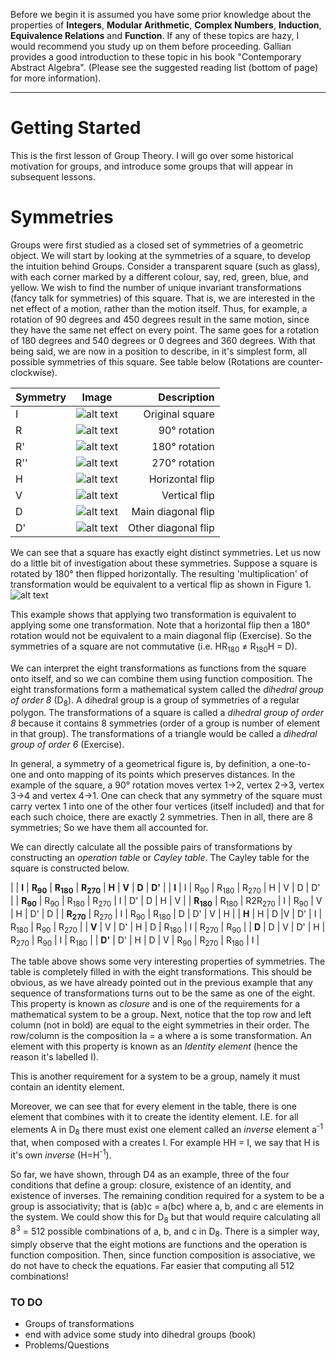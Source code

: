 Before we begin it is assumed you have some prior knowledge about the properties of **Integers**, **Modular Arithmetic**,
**Complex Numbers**, **Induction**, **Equivalence Relations** and **Function**. If any of these topics are hazy, I would recommend
you study up on them before proceeding. Gallian provides a good introduction to these topic in his book "Contemporary Abstract Algebra".
(Please see the suggested reading list (bottom of page) for more information).

***

# Getting Started

This is the first lesson of Group Theory. I will go over some historical motivation for groups, and introduce some groups that will appear in subsequent lessons.

# Symmetries
Groups were first studied as a closed set of symmetries of a geometric object.
We will start by looking at the symmetries of a square, to develop the intuition
behind Groups.
Consider a transparent square (such as glass), with each corner marked by a different colour, say,
red, green, blue, and yellow. We wish to find the number of unique invariant transformations (fancy talk for symmetries) of this square.
That is, we are interested in the net effect of a motion, rather than the motion itself.
Thus, for example, a rotation of 90 degrees and 450 degrees result in the same motion, since they have
the same net effect on every point. The same goes for a rotation of 180 degrees and 540 degrees or
0 degrees and 360 degrees.
With that being said, we are now in a position to describe, in it's simplest form, all possible
symmetries of this square. See table below (Rotations are counter-clockwise).

 | Symmetry |                                    Image                                                | Description         |
 | :---     |                                    :----:                                               |         ---:        |
 | I        | ![alt text](https://github.com/davybob/GroupTheory/images/I.png "Original square")      | Original square     |
 | R        | ![alt text](https://github.com/davybob/GroupTheory/images/R.png "90° rotation")         | 90° rotation        |
 | R'       | ![alt text](https://github.com/davybob/GroupTheory/images/R2.png "180° rotation")       | 180° rotation       |
 | R''      | ![alt text](https://github.com/davybob/GroupTheory/images/R3.png "270° rotation")       | 270° rotation       |
 | H        | ![alt text](https://github.com/davybob/GroupTheory/images/H.png "Horizontal flip")      | Horizontal flip     |
 | V        | ![alt text](https://github.com/davybob/GroupTheory/images/V.png "Vertical flip")        | Vertical flip       |
 | D        | ![alt text](https://github.com/davybob/GroupTheory/images/D.png "Main diagonal flip")   | Main diagonal flip  |
 | D'       | ![alt text](https://github.com/davybob/GroupTheory/images/D2.png "Other diagonal flip") | Other diagonal flip |   


We can see that a square has exactly eight distinct symmetries.
Let us now do a little bit of investigation about these symmetries. Suppose a square
is rotated by 180° then flipped horizontally. The resulting 'multiplication' of transformation would be
equivalent to a vertical flip as shown in Figure 1.
![alt text](https://github.com/davybob/GroupTheory/images/D2.png "Other diagonal flip")

This example shows that applying two transformation is equivalent to applying some one
transformation.
Note that a horizontal flip then a 180° rotation would not be equivalent to a main diagonal flip (Exercise). So
the symmetries of a square are not commutative (i.e. HR<sub>180</sub> ≠ R<sub>180</sub>H = D).


We can interpret the eight transformations as functions from the square onto itself, and so we can combine them
using function composition. The eight transformations form a mathematical system called the *dihedral group of order 8* (D<sub>8</sub>).
A dihedral group is a group of symmetries of a regular polygon. The transformations of a square is called a *dihedral group of order 8* because
it contains 8 symmetries (order of a group is number of element in that group).
The transformations of a triangle would be called a *dihedral group of order 6* (Exercise).

In general, a symmetry of a geometrical figure is, by definition, a one-to-one and onto mapping of its points
which preserves distances. In the example of the square, a 90° rotation moves vertex 1->2, vertex 2->3, vertex 3->4 and
vertex 4->1. One can check that any symmetry of the square must carry vertex 1 into one of the other four vertices (itself included)
and that for each such choice, there are exactly 2 symmetries. Then in all, there are 8 symmetries; So we have them all accounted for.

We can directly calculate all the possible pairs of transformations by constructing an *operation table* or *Cayley table*. The
Cayley table for the square is constructed below.

|    | **I** | **R<sub>90</sub>** | **R<sub>180</sub>** | **R<sub>270</sub>** | **H** | **V** | **D** | **D'** |
| **I** | I | R<sub>90</sub> | R<sub>180</sub> | R<sub>270</sub> | H | V | D | D' |
| **R<sub>90</sub>**  | R<sub>90</sub>  | R<sub>180</sub> | R<sub>270</sub> | I | D' | D | H | V |
| **R<sub>180</sub>** | R<sub>180</sub>  | R2R<sub>270</sub> | I | R<sub>90</sub> | V | H | D' | D |
| **R<sub>270</sub>** | R<sub>270</sub>  | I | R<sub>90</sub> | R<sub>180</sub> | D | D' | V | H |
| **H**   | H  | D |V | D' | I | R<sub>180</sub> | R<sub>90</sub> | R<sub>270</sub> |
| **V**  | V  | D' | H | D | R<sub>180</sub> | I | R<sub>270</sub>  | R<sub>90</sub> |
| **D**   | D  | V | D' | H | R<sub>270</sub> | R<sub>90</sub> | I | R<sub>180</sub> |
| **D'** | D' | H | D | V | R<sub>90</sub> | R<sub>270</sub> | R<sub>180</sub> | I |

The table above shows some very interesting properties of symmetries. The table is completely
filled in with the eight transformations. This should be obvious, as we have already pointed out
in the previous example that any sequence of transformations turns out to be the same as one of the
eight. This property is known as *closure* and is one of the requirements for a mathematical system
to be a group.
Next, notice that the top row and left column (not in bold) are equal to the eight
symmetries in their order. The row/column is the composition Ia = a where a is some transformation.
An element with this property is known as an *Identity element* (hence the reason it's labelled I).

This is another requirement for a system to be a group, namely it must contain an identity element.

Moreover, we can see that for every element in the table, there is one element that combines with it
to create the identity element. I.E. for all elements A in D<sub>8</sub> there must exist one element
called an *inverse* element a<sup>-1</sup> that, when composed with a creates I.
For example HH = I, we say that H is it's own *inverse* (H=H<sup>-1</sup>).

So far, we have shown, through D4 as an example, three of the four conditions that define a group: closure, existence of an identity,
and existence of inverses. The remaining condition required for a system to be a group is associativity; that is (ab)c = a(bc) where
a, b, and c are elements in the system.
We could show this for D<sub>8</sub> but that would require calculating all 8<sup>3</sup> = 512 possible combinations of a, b, and c in D<sub>8</sub>.
There is a simpler way, simply observe that the eight motions are functions and the operation is function composition. Then,
since function composition is associative, we do not have to check the equations. Far easier that computing all 512 combinations!

### TO DO
* Groups of transformations
* end with advice some study into dihedral groups (book)
* Problems/Questions
